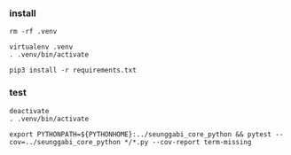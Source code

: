 ### install
```shell
rm -rf .venv

virtualenv .venv
. .venv/bin/activate

pip3 install -r requirements.txt
```

### test
```shell
deactivate
. .venv/bin/activate

export PYTHONPATH=${PYTHONHOME}:../seunggabi_core_python && pytest --cov=../seunggabi_core_python */*.py --cov-report term-missing

```
